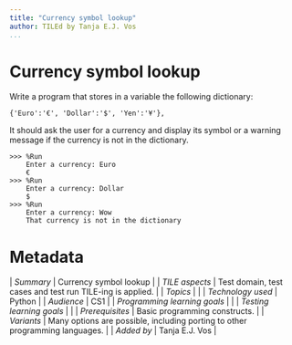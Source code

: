 ```yaml
---
title: "Currency symbol lookup"
author: TILEd by Tanja E.J. Vos
...
```


# Currency symbol lookup

Write a program that stores in a variable the following dictionary:

`{'Euro':'€', 'Dollar':'$', 'Yen':'¥'},`

It should ask the user for a currency and display its symbol or a
warning message if the currency is not in the dictionary.

```small
>>> %Run 
    Enter a currency: Euro
    €
>>> %Run 
    Enter a currency: Dollar
    $
>>> %Run 
    Enter a currency: Wow
    That currency is not in the dictionary
```


# Metadata

| *Summary*                     | Currency symbol lookup |
| *TILE aspects*                | Test domain, test cases and test run TILE-ing is applied. |
| *Topics*                      |  |
| *Technology used*             | Python |
| *Audience*                    | CS1 |
| *Programming learning goals*  |  |
| *Testing learning goals*      |  |
| *Prerequisites*               | Basic programming constructs. |
| *Variants*                    | Many options are possible, including porting to other programming languages. | 
| *Added by*                    | Tanja E.J. Vos |   

